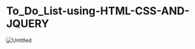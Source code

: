 # To_Do_List-using-HTML-CSS-AND-JQUERY
![Untitled](https://user-images.githubusercontent.com/52338664/112791897-09d37a00-9080-11eb-9f70-4c37bce34a4e.png)
